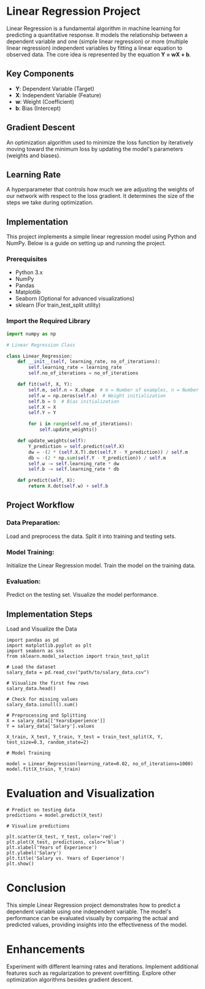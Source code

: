 # Linear Regression Project

Linear Regression is a fundamental algorithm in machine learning for predicting a quantitative response. It models the relationship between a dependent variable and one (simple linear regression) or more (multiple linear regression) independent variables by fitting a linear equation to observed data. The core idea is represented by the equation **Y = wX + b**.

## Key Components

- **Y**: Dependent Variable (Target)
- **X**: Independent Variable (Feature)
- **w**: Weight (Coefficient)
- **b**: Bias (Intercept)

## Gradient Descent

An optimization algorithm used to minimize the loss function by iteratively moving toward the minimum loss by updating the model's parameters (weights and biases).

## Learning Rate

A hyperparameter that controls how much we are adjusting the weights of our network with respect to the loss gradient. It determines the size of the steps we take during optimization.

## Implementation

This project implements a simple linear regression model using Python and NumPy. Below is a guide on setting up and running the project.

### Prerequisites

- Python 3.x
- NumPy
- Pandas
- Matplotlib
- Seaborn (Optional for advanced visualizations)
- sklearn (For train_test_split utility)

### Import the Required Library

```python
import numpy as np

# Linear Regression Class

class Linear_Regression:
    def __init__(self, learning_rate, no_of_iterations):
        self.learning_rate = learning_rate
        self.no_of_iterations = no_of_iterations

    def fit(self, X, Y):
        self.m, self.n = X.shape  # m = Number of examples, n = Number of features
        self.w = np.zeros(self.n)  # Weight initialization
        self.b = 0  # Bias initialization
        self.X = X
        self.Y = Y

        for i in range(self.no_of_iterations):
            self.update_weights()

    def update_weights(self):
        Y_prediction = self.predict(self.X)
        dw = -(2 * (self.X.T).dot(self.Y - Y_prediction)) / self.m
        db = -(2 * np.sum(self.Y - Y_prediction)) / self.m
        self.w -= self.learning_rate * dw
        self.b -= self.learning_rate * db

    def predict(self, X):
        return X.dot(self.w) + self.b
```
## Project Workflow

### Data Preparation:
Load and preprocess the data.
Split it into training and testing sets.

### Model Training:
Initialize the Linear Regression model.
Train the model on the training data.

### Evaluation:
Predict on the testing set.
Visualize the model performance.

## Implementation Steps

Load and Visualize the Data

```
import pandas as pd
import matplotlib.pyplot as plt
import seaborn as sns
from sklearn.model_selection import train_test_split

# Load the dataset
salary_data = pd.read_csv("path/to/salary_data.csv")

# Visualize the first few rows
salary_data.head()

# Check for missing values
salary_data.isnull().sum()

# Preprocessing and Splitting
X = salary_data[['YearsExperience']]
Y = salary_data['Salary'].values

X_train, X_test, Y_train, Y_test = train_test_split(X, Y, test_size=0.3, random_state=2)

# Model Training

model = Linear_Regression(learning_rate=0.02, no_of_iterations=1000)
model.fit(X_train, Y_train)
```

# Evaluation and Visualization

```
# Predict on testing data
predictions = model.predict(X_test)

# Visualize predictions

plt.scatter(X_test, Y_test, color='red')
plt.plot(X_test, predictions, color='blue')
plt.xlabel('Years of Experience')
plt.ylabel('Salary')
plt.title('Salary vs. Years of Experience')
plt.show()
```
# Conclusion
This simple Linear Regression project demonstrates how to predict a dependent variable using one independent variable. The model's performance can be evaluated visually by comparing the actual and predicted values, providing insights into the effectiveness of the model.

# Enhancements
Experiment with different learning rates and iterations.
Implement additional features such as regularization to prevent overfitting.
Explore other optimization algorithms besides gradient descent.

